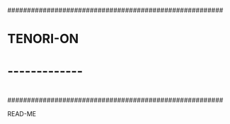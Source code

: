 #######################################################
#                                                     #
#                                                     #
#                   TENORI-ON                         #
#                 -------------                       #
#                                                     #
#                                                     #
#######################################################

READ-ME
